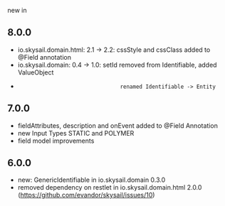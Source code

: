 new in

8.0.0
-----

 * io.skysail.domain.html: 2.1 -> 2.2: cssStyle and cssClass added to @Field annotation
 * io.skysail.domain:      0.4 -> 1.0: setId removed from Identifiable, added ValueObject 
 *                                     renamed Identifiable -> Entity

7.0.0
-----

 * fieldAttributes, description and onEvent added to @Field Annotation
 * new Input Types STATIC and POLYMER
 * field model improvements


6.0.0 
-----

 * new: GenericIdentifiable in io.skysail.domain 0.3.0
 * removed dependency on restlet in io.skysail.domain.html 2.0.0 (https://github.com/evandor/skysail/issues/10)


